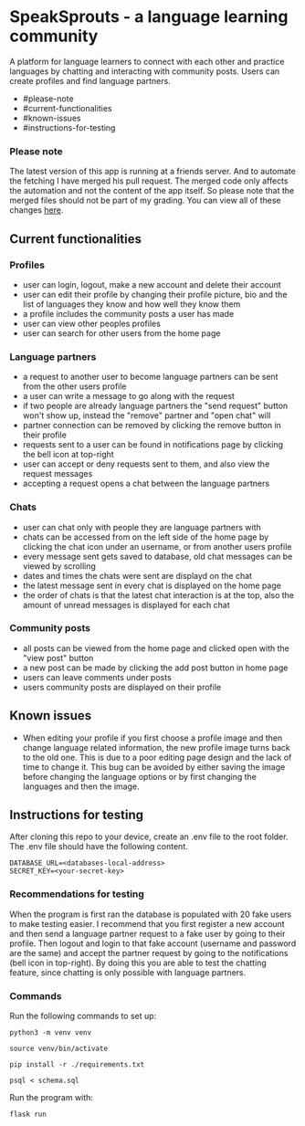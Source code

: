 # SpeakSprouts - a language learning community

A platform for language learners to connect with each other and practice languages by chatting and interacting with community posts. Users can create profiles and find language partners.

- #please-note
- #current-functionalities
- #known-issues
- #instructions-for-testing

### Please note
The latest version of this app is running at a friends 
server. And to automate the fetching I have merged his pull request. The merged 
code only affects the automation and not the content of the app itself. 
So please note that the merged files should not be part of my grading.
You can view all of these changes [here](https://github.com/Savones/SpeakSprouts/pull/1).

## Current functionalities

### Profiles

- user can login, logout, make a new account and delete their account
- user can edit their profile by changing their profile picture, bio and the list of languages they know and how well they know them
- a profile includes the community posts a user has made
- user can view other peoples profiles
- user can search for other users from the home page

### Language partners

- a request to another user to become language partners can be sent from the other users profile
- a user can write a message to go along with the request
- if two people are already language partners the "send request" button won't show up, instead the "remove" partner and "open chat" will
- partner connection can be removed by clicking the remove button in their profile
- requests sent to a user can be found in notifications page by clicking the bell icon at top-right
- user can accept or deny requests sent to them, and also view the request messages
- accepting a request opens a chat between the language partners

### Chats

- user can chat only with people they are language partners with
- chats can be accessed from on the left side of the home page by clicking the chat icon under an username, or from another users profile
- every message sent gets saved to database, old chat messages can be viewed by scrolling
- dates and times the chats were sent are displayd on the chat
- the latest message sent in every chat is displayed on the home page
- the order of chats is that the latest chat interaction is at the top, also the amount of unread messages is displayed for each chat

### Community posts

- all posts can be viewed from the home page and clicked open with the "view post" button
- a new post can be made by clicking the add post button in home page
- users can leave comments under posts
- users community posts are displayed on their profile

## Known issues

- When editing your profile if you first choose a profile image and then change language related information, the new profile image turns back to the old one. This is due to a poor editing page design and the lack of time to change it. This bug can be avoided by either saving the image before changing the language options or by first changing the languages and then the image.

## Instructions for testing

After cloning this repo to your device, create an .env file to the root folder.
The .env file should have the following content.
```
DATABASE_URL=<databases-local-address>
SECRET_KEY=<your-secret-key>
```

### Recommendations for testing

When the program is first ran the database is populated with 20 fake users to make testing easier.
I recommend that you first register a new account and then send a language partner
request to a fake user by going to their profile. Then logout and login to that fake account (username and password are the same)
 and accept the partner request by going to the notifications (bell icon in top-right).
By doing this you are able to test the chatting feature, since chatting is only possible with language partners.

### Commands

Run the following commands to set up:
```
python3 -m venv venv
```
```
source venv/bin/activate
```
```
pip install -r ./requirements.txt
```
```
psql < schema.sql
```
Run the program with:
```
flask run
```
